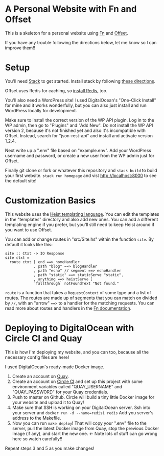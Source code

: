# A Personal Website with Fn and Offset

This is a skeleton for a personal website using [Fn](http://www.github.com/dbp/fn) and [Offset](http://www.github.com/dbp/offset). 

If you have any trouble following the directions below, let me know so I can
improve them!!

# Setup

You'll need [Stack](http://docs.haskellstack.org/en/stable/README.html) to get
started. Install stack by following [these directions](http://docs.haskellstack.org/en/stable/README.html).

Offset uses Redis for caching, so [install Redis](blah), too.

You'll also need a WordPress site! I used DigitalOcean's "One-Click Install" for
mine and it works wonderfully, but you can also just install and run WordPress 
locally for development.

Make sure to install the correct version of the
WP API plugin. Log in to the WP admin, then go to "Plugins" and "Add New". Do
not install the WP API version 2, because it's not finished yet and also it's
incompatible with Offset. Instead, search for "json-rest-api" and install and
activate version 1.2.4. 

Next write up a ".env" file based on "example.env". Add your WordPress username and
password, or create a new user from the WP admin just for Offset.

Finally git clone or fork or whatever this repository and `stack build` to build your first website.
`stack run homepage` and vist [http://localhost:8000](http://localhost:8000) to
see the default site!

# Customization Basics

This website uses the [Heist templating language](blah). You can edit the
templates in the "templates" directory and also add new ones. You can add a
different templating engine if you prefer, but you'll still need to keep
Heist around if you want to use Offset.

You can add or change routes in "src/Site.hs" within the function `site`. By
default it looks like this:

```(Haskell)
site :: Ctxt -> IO Response
site ctxt =
  route ctxt [ end ==> homeHandler
             , path "blog" ==> blogHandler
             , path "echo" // segment ==> echoHandler
             , path "static" ==> staticServe "static",
             , anything ==> heistServe ]
             `fallthrough` notFoundText "Not found."
```
`route` is a function that takes a `RequestContext` of some type and a list
of routes. The routes are made up of segments that you can match on divided
by `//`, with an "arrow" `==>` to a handler for the matching requests. You
can read more about routes and handlers in the [Fn documentation](blah).

# Deploying to DigitalOcean with Circle CI and Quay

This is how I'm deploying my website, and you can too, because all the
necessary config files are here!

I used DigitalOcean's ready-made Docker image.

1. Create an account on [Quay](http://quay.io).
2. Create an account on [Circle CI](http://circleci.com) and set up this project with some environment
variables called "QUAY_USERNAME" and "QUAY_PASSWORD" for your Quay credentials.
3. Push to master on Github. Circle will build a tiny little Docker image for
your website and upload it to Quay!
4. Make sure that SSH is working on your DigitalOcean server. Ssh into your
server and `docker run -d --name=redis1 redis` Add you server's address to the Makefile.
5. Now you can run `make deploy`! That will copy your ".env" file to the server,
pull the latest Docker image from Quay, stop the previous Docker Image (if any), and
start the new one. <- Note lots of stuff can go wrong here so watch carefully!!

Repeat steps 3 and 5 as you make changes!

